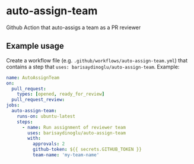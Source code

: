 # auto-assign-team
Github Action that auto-assigs a team as a PR reviewer

## Example usage
Create a workflow file (e.g. `.github/workflows/auto-assign-team.yml`) that contains a step that `uses: barisaydinoglu/auto-assign-team`.
Example:

```yaml
name: AutoAssignTeam
on:
  pull_request:
    types: [opened, ready_for_review]
  pull_request_review:
jobs:
  auto-assign-team:
    runs-on: ubuntu-latest
    steps:
      - name: Run assignment of reviewer team
        uses: barisaydinoglu/auto-assign-team
        with:
          approvals: 2
          github-token: ${{ secrets.GITHUB_TOKEN }}
          team-name: 'my-team-name'
```
